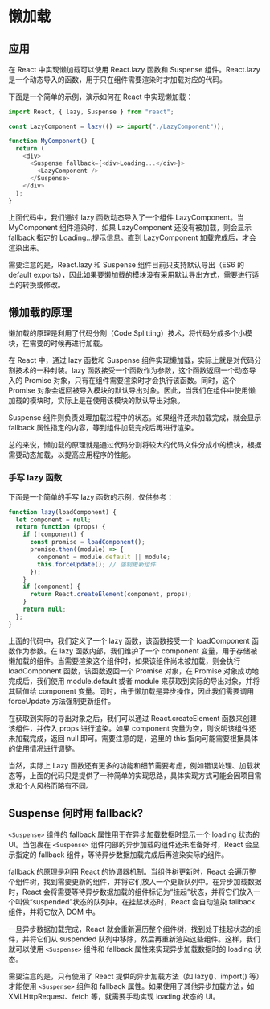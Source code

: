 # 懒加载 <!-- {docsify-ignore} -->

## 应用

在 React 中实现懒加载可以使用 React.lazy 函数和 Suspense 组件。React.lazy 是一个动态导入的函数，用于只在组件需要渲染时才加载对应的代码。

下面是一个简单的示例，演示如何在 React 中实现懒加载：

```js
import React, { lazy, Suspense } from "react";

const LazyComponent = lazy(() => import("./LazyComponent"));

function MyComponent() {
  return (
    <div>
      <Suspense fallback={<div>Loading...</div>}>
        <LazyComponent />
      </Suspense>
    </div>
  );
}
```

上面代码中，我们通过 lazy 函数动态导入了一个组件 LazyComponent。当 MyComponent 组件渲染时，如果 LazyComponent 还没有被加载，则会显示 fallback 指定的 Loading...提示信息。直到 LazyComponent 加载完成后，才会渲染出来。

需要注意的是，React.lazy 和 Suspense 组件目前只支持默认导出（ES6 的 default exports），因此如果要懒加载的模块没有采用默认导出方式，需要进行适当的转换或修改。

## 懒加载的原理

懒加载的原理是利用了代码分割（Code Splitting）技术，将代码分成多个小模块，在需要的时候再进行加载。

在 React 中，通过 lazy 函数和 Suspense 组件实现懒加载，实际上就是对代码分割技术的一种封装。lazy 函数接受一个函数作为参数，这个函数返回一个动态导入的 Promise 对象，只有在组件需要渲染时才会执行该函数。同时，这个 Promise 对象会返回被导入模块的默认导出对象。因此，当我们在组件中使用懒加载的模块时，实际上是在使用该模块的默认导出对象。

Suspense 组件则负责处理加载过程中的状态。如果组件还未加载完成，就会显示 fallback 属性指定的内容，等到组件加载完成后再进行渲染。

总的来说，懒加载的原理就是通过代码分割将较大的代码文件分成小的模块，根据需要动态加载，以提高应用程序的性能。

### 手写 lazy 函数

下面是一个简单的手写 lazy 函数的示例，仅供参考：

```js
function lazy(loadComponent) {
  let component = null;
  return function (props) {
    if (!component) {
      const promise = loadComponent();
      promise.then((module) => {
        component = module.default || module;
        this.forceUpdate(); // 强制更新组件
      });
    }
    if (component) {
      return React.createElement(component, props);
    }
    return null;
  };
}
```

上面的代码中，我们定义了一个 lazy 函数，该函数接受一个 loadComponent 函数作为参数。在 lazy 函数内部，我们维护了一个 component 变量，用于存储被懒加载的组件。当需要渲染这个组件时，如果该组件尚未被加载，则会执行 loadComponent 函数，该函数返回一个 Promise 对象，在 Promise 对象成功地完成后，我们使用 module.default 或者 module 来获取到实际的导出对象，并将其赋值给 component 变量。同时，由于懒加载是异步操作，因此我们需要调用 forceUpdate 方法强制更新组件。

在获取到实际的导出对象之后，我们可以通过 React.createElement 函数来创建该组件，并传入 props 进行渲染。如果 component 变量为空，则说明该组件还未加载完成，返回 null 即可。需要注意的是，这里的 this 指向可能需要根据具体的使用情况进行调整。

当然，实际上 Lazy 函数还有更多的功能和细节需要考虑，例如错误处理、加载状态等，上面的代码只是提供了一种简单的实现思路，具体实现方式可能会因项目需求和个人风格而略有不同。

## Suspense 何时用 fallback?

`<Suspense>` 组件的 fallback 属性用于在异步加载数据时显示一个 loading 状态的 UI。当包裹在 `<Suspense>` 组件内部的异步加载的组件还未准备好时，React 会显示指定的 fallback 组件，等待异步数据加载完成后再渲染实际的组件。

fallback 的原理是利用 React 的协调器机制。当组件树更新时，React 会遍历整个组件树，找到需要更新的组件，并将它们放入一个更新队列中。在异步加载数据时，React 会将需要等待异步数据加载的组件标记为“挂起”状态，并将它们放入一个叫做“suspended”状态的队列中。在挂起状态时，React 会自动渲染 fallback 组件，并将它放入 DOM 中。

一旦异步数据加载完成，React 就会重新遍历整个组件树，找到处于挂起状态的组件，并将它们从 suspended 队列中移除，然后再重新渲染这些组件。这样，我们就可以使用 `<Suspense>` 组件和 fallback 属性来实现异步加载数据时的 loading 状态。

需要注意的是，只有使用了 React 提供的异步加载方法（如 lazy()、import() 等）才能使用 `<Suspense>` 组件和 fallback 属性。如果使用了其他异步加载方法，如 XMLHttpRequest、fetch 等，就需要手动实现 loading 状态的 UI。